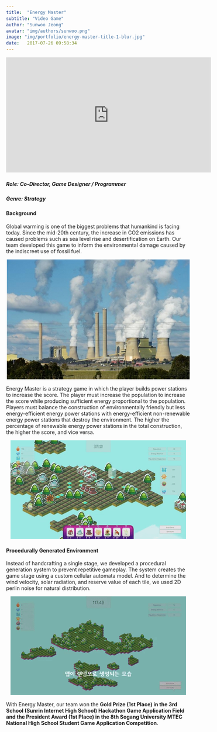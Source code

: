 ```yaml
---
title:  "Energy Master"
subtitle: "Video Game"
author: "Sunwoo Jeong"
avatar: "img/authors/sunwoo.png"
image: "img/portfolio/energy-master-title-1-blur.jpg"
date:   2017-07-26 09:58:34
---
```


<div class="video-responsive">
    <iframe width="560" height="315" src="https://www.youtube.com/embed/N0p7SaJaXVc" frameborder="0" allow="accelerometer; autoplay; encrypted-media; gyroscope; picture-in-picture" allowfullscreen></iframe>
</div>

##### Role: Co-Director, Game Designer / Programmer
##### Genre: Strategy

#### Background

Global warming is one of the biggest problems that humankind is facing today. Since the mid-20th century, the increase in CO2 emissions has caused problems such as sea level rise and desertification on Earth. Our team developed this game to inform the environmental damage caused by the indiscreet use of fossil fuel.

<center> <img src="/img/fossil-fuel.jpg"/> </center>

Energy Master is a strategy game in which the player builds power stations to increase the score. The player must increase the population to increase the score while producing sufficient energy proportional to the population. Players must balance the construction of environmentally friendly but less energy-efficient energy power stations with energy-efficient non-renewable energy power stations that destroy the environment. The higher the percentage of renewable energy power stations in the total construction, the higher the score, and vice versa.

<center> <img src="/img/portfolio/em-construction.gif"/> </center>

#### Procedurally Generated Environment
Instead of handcrafting a single stage, we developed a procedural generation system to prevent repetitive gameplay. The system creates the game stage using a custom cellular automata model. And to determine the wind velocity, solar radiation, and reserve value of each tile, we used 2D perlin noise for natural distribution.

<center> <img src="/img/portfolio/em-generation.gif"/> </center>

With Energy Master, our team won the **Gold Prize (1st Place) in the 3rd School (Sunrin Internet High School) Hackathon Game Application Field and the President Award (1st Place) in the 8th Sogang University MTEC National High School Student Game Application Competition**.
